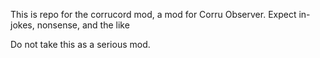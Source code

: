 This is repo for the corrucord mod, a mod for Corru Observer. Expect in-jokes, nonsense, and the like

Do not take this as a serious mod.
